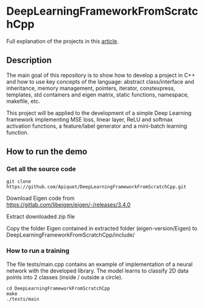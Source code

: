 # DeepLearningFrameworkFromScratchCpp

Full explanation of the projects in this [article](https://foundationsofdl.com/2022/02/12/neural-network-from-scratch-part-5-c-deep-learning-framework-implementation/).

## Description

The main goal of this repository is to show how to develop a project in C++ and how to use key concepts of the language: abstract class/interface and inheritance, memory management, pointers, iterator, constexpress, templates, std containers and eigen matrix, static functions, namespace, makefile, etc.

This project will be applied to the development of a simple Deep Learning framework implementing MSE loss, linear layer, ReLU and softmax activation functions, a feature/label generator and a mini-batch learning function.

## How to run the demo

### Get all the source code

```
git clone https://github.com/Apiquet/DeepLearningFrameworkFromScratchCpp.git
```

Download Eigen code from https://gitlab.com/libeigen/eigen/-/releases/3.4.0

Extract downloaded zip file

Copy the folder Eigen contained in extracted folder (eigen-version/Eigen) to DeepLearningFrameworkFromScratchCpp/include/

### How to run a training

The file tests/main.cpp contains an example of implementation of a neural network with the developed library.
The model learns to classify 2D data points into 2 classes (inside / outside a circle).

```
cd DeepLearningFrameworkFromScratchCpp
make
./tests/main
```
